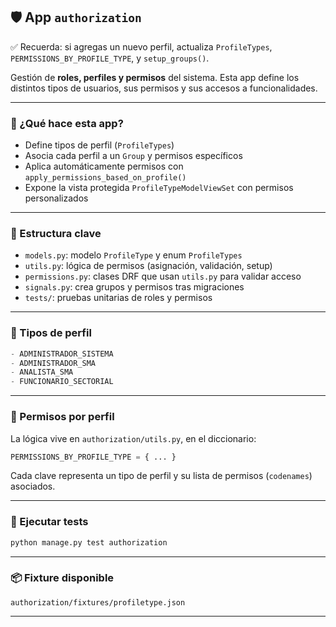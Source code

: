 ## 🛡️ App `authorization`

✅ Recuerda: si agregas un nuevo perfil, actualiza `ProfileTypes`, `PERMISSIONS_BY_PROFILE_TYPE`, y `setup_groups()`.

Gestión de **roles, perfiles y permisos** del sistema. Esta app define los distintos tipos de usuarios, sus permisos y sus accesos a funcionalidades.

---

### 📌 ¿Qué hace esta app?

- Define tipos de perfil (`ProfileTypes`)
- Asocia cada perfil a un `Group` y permisos específicos
- Aplica automáticamente permisos con `apply_permissions_based_on_profile()`
- Expone la vista protegida `ProfileTypeModelViewSet` con permisos personalizados

---

### 📁 Estructura clave

- `models.py`: modelo `ProfileType` y enum `ProfileTypes`
- `utils.py`: lógica de permisos (asignación, validación, setup)
- `permissions.py`: clases DRF que usan `utils.py` para validar acceso
- `signals.py`: crea grupos y permisos tras migraciones
- `tests/`: pruebas unitarias de roles y permisos

---

### 👥 Tipos de perfil

```python
- ADMINISTRADOR_SISTEMA
- ADMINISTRADOR_SMA
- ANALISTA_SMA
- FUNCIONARIO_SECTORIAL
```

---

### 🔐 Permisos por perfil

La lógica vive en `authorization/utils.py`, en el diccionario:

```python
PERMISSIONS_BY_PROFILE_TYPE = { ... }
```

Cada clave representa un tipo de perfil y su lista de permisos (`codenames`) asociados.

---

### 🧪 Ejecutar tests

```bash
python manage.py test authorization
```

---

### 📦 Fixture disponible

```
authorization/fixtures/profiletype.json
```

---

